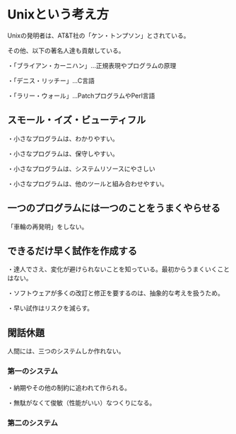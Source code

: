 # Unixという考え方

Unixの発明者は、AT&T社の「ケン・トンプソン」とされている。

その他、以下の著名人達も貢献している。

・「ブライアン・カーニハン」…正規表現やプログラムの原理

・「デニス・リッチー」…C言語

・「ラリー・ウォール」…PatchプログラムやPerl言語

## スモール・イズ・ビューティフル

・小さなプログラムは、わかりやすい。

・小さなプログラムは、保守しやすい。

・小さなプログラムは、システムリソースにやさしい

・小さなプログラムは、他のツールと組み合わせやすい。

## 一つのプログラムには一つのことをうまくやらせる

「車輪の再発明」をしない。

## できるだけ早く試作を作成する

・達人でさえ、変化が避けられないことを知っている。最初からうまくいくことはない。

・ソフトウェアが多くの改訂と修正を要するのは、抽象的な考えを扱うため。

・早い試作はリスクを減らす。

## 閑話休題

人間には、三つのシステムしか作れない。

### 第一のシステム

・納期やその他の制約に追われて作られる。

・無駄がなくて俊敏（性能がいい）なつくりになる。

### 第二のシステム

